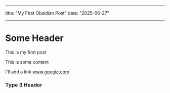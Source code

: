 
---
title: "My First Obsidian Post"
date: "2025-06-27"

---

# Some Header

This is my first post

This is some content

I'll add a link www.google.com

### Type 3 Header